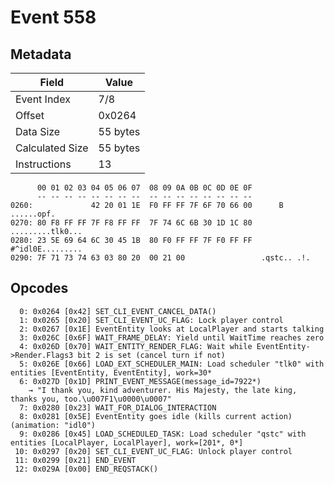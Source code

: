 # Event 558

## Metadata

| Field           | Value    |
|-----------------|----------|
| Event Index     | 7/8      |
| Offset          | 0x0264   |
| Data Size       | 55 bytes |
| Calculated Size | 55 bytes |
| Instructions    | 13       |

```
      00 01 02 03 04 05 06 07  08 09 0A 0B 0C 0D 0E 0F
      -- -- -- -- -- -- -- --  -- -- -- -- -- -- -- --
0260:             42 20 01 1E  F0 FF FF 7F 6F 70 66 00      B ......opf.
0270: 80 F8 FF FF 7F F8 FF FF  7F 74 6C 6B 30 1D 1C 80  .........tlk0...
0280: 23 5E 69 64 6C 30 45 1B  80 F0 FF FF 7F F0 FF FF  #^idl0E.........
0290: 7F 71 73 74 63 03 80 20  00 21 00                 .qstc.. .!.     
```

## Opcodes

```
  0: 0x0264 [0x42] SET_CLI_EVENT_CANCEL_DATA()
  1: 0x0265 [0x20] SET_CLI_EVENT_UC_FLAG: Lock player control
  2: 0x0267 [0x1E] EventEntity looks at LocalPlayer and starts talking
  3: 0x026C [0x6F] WAIT_FRAME_DELAY: Yield until WaitTime reaches zero
  4: 0x026D [0x70] WAIT_ENTITY_RENDER_FLAG: Wait while EventEntity->Render.Flags3 bit 2 is set (cancel turn if not)
  5: 0x026E [0x66] LOAD_EXT_SCHEDULER_MAIN: Load scheduler "tlk0" with entities [EventEntity, EventEntity], work=30*
  6: 0x027D [0x1D] PRINT_EVENT_MESSAGE(message_id=7922*)
    → "I thank you, kind adventurer. His Majesty, the late king, thanks you, too.\u007F1\u0000\u0007"
  7: 0x0280 [0x23] WAIT_FOR_DIALOG_INTERACTION
  8: 0x0281 [0x5E] EventEntity goes idle (kills current action) (animation: "idl0")
  9: 0x0286 [0x45] LOAD_SCHEDULED_TASK: Load scheduler "qstc" with entities [LocalPlayer, LocalPlayer], work=[201*, 0*]
 10: 0x0297 [0x20] SET_CLI_EVENT_UC_FLAG: Unlock player control
 11: 0x0299 [0x21] END_EVENT
 12: 0x029A [0x00] END_REQSTACK()
```
